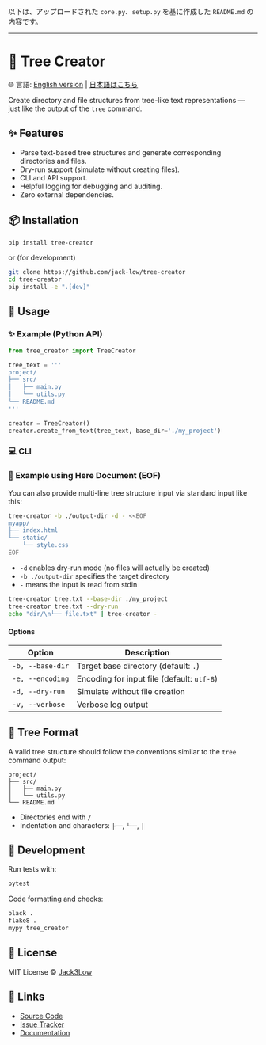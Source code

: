 以下は、アップロードされた `core.py`、`setup.py` を基に作成した `README.md` の内容です。

---

# 📁 Tree Creator

🌐 言語:  [English version](./README.md) | [日本語はこちら](./README.ja.md)

Create directory and file structures from tree-like text representations — just like the output of the `tree` command.

## ✨ Features

* Parse text-based tree structures and generate corresponding directories and files.
* Dry-run support (simulate without creating files).
* CLI and API support.
* Helpful logging for debugging and auditing.
* Zero external dependencies.

## 📦 Installation

```bash
pip install tree-creator
```

or (for development)

```bash
git clone https://github.com/jack-low/tree-creator
cd tree-creator
pip install -e ".[dev]"
```

## 🚀 Usage

### ✨ Example (Python API)

```python
from tree_creator import TreeCreator

tree_text = '''
project/
├── src/
│   ├── main.py
│   └── utils.py
└── README.md
'''

creator = TreeCreator()
creator.create_from_text(tree_text, base_dir='./my_project')
```

### 💻 CLI
### 🧪 Example using Here Document (EOF)

You can also provide multi-line tree structure input via standard input like this:

```bash
tree-creator -b ./output-dir -d - <<EOF
myapp/
├── index.html
└── static/
    └── style.css
EOF
```

- `-d` enables dry-run mode (no files will actually be created)
- `-b ./output-dir` specifies the target directory
- `-` means the input is read from stdin


```bash
tree-creator tree.txt --base-dir ./my_project
tree-creator tree.txt --dry-run
echo "dir/\n└── file.txt" | tree-creator -
```

#### Options

| Option           | Description                                |
| ---------------- | ------------------------------------------ |
| `-b, --base-dir` | Target base directory (default: `.`)       |
| `-e, --encoding` | Encoding for input file (default: `utf-8`) |
| `-d, --dry-run`  | Simulate without file creation             |
| `-v, --verbose`  | Verbose log output                         |

## 📄 Tree Format

A valid tree structure should follow the conventions similar to the `tree` command output:

```
project/
├── src/
│   ├── main.py
│   └── utils.py
└── README.md
```

* Directories end with `/`
* Indentation and characters: `├──`, `└──`, `│`

## 🧪 Development

Run tests with:

```bash
pytest
```

Code formatting and checks:

```bash
black .
flake8 .
mypy tree_creator
```

## 📜 License

MIT License © [Jack3Low](mailto:xapa.pw@gmail.com)

## 🔗 Links

* [Source Code](https://github.com/jack-low/tree-creator)
* [Issue Tracker](https://github.com/jack-low/tree-creator/issues)
* [Documentation](https://github.com/jack-low/tree-creator#readme)


